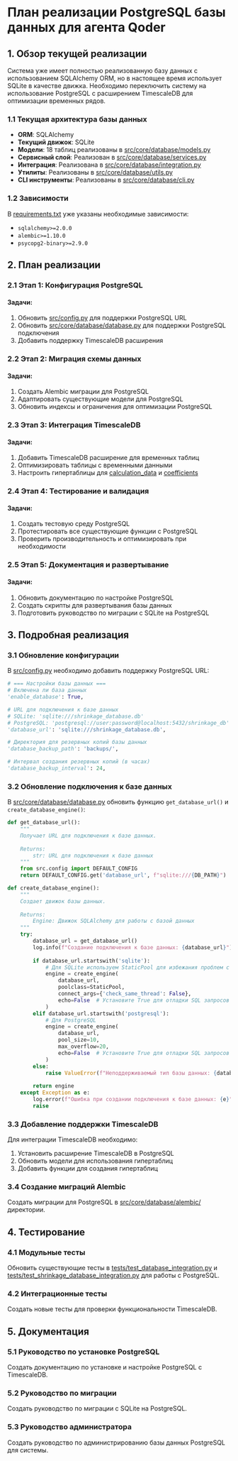 # План реализации PostgreSQL базы данных для агента Qoder

## 1. Обзор текущей реализации

Система уже имеет полностью реализованную базу данных с использованием SQLAlchemy ORM, но в настоящее время использует SQLite в качестве движка. Необходимо переключить систему на использование PostgreSQL с расширением TimescaleDB для оптимизации временных рядов.

### 1.1 Текущая архитектура базы данных

- **ORM**: SQLAlchemy
- **Текущий движок**: SQLite
- **Модели**: 18 таблиц реализованы в [src/core/database/models.py](file:///c%3A/Users/D_909/Desktop/%D0%B4%D0%BB%D1%8F%20%D0%BD%D0%BE%D0%B2%D0%BE%D0%B3%D0%BE%20%D0%BF%D1%80%D0%BE%D0%B5%D0%BA%D1%82%D0%B0/src/core/database/models.py)
- **Сервисный слой**: Реализован в [src/core/database/services.py](file:///c%3A/Users/D_909/Desktop/%D0%B4%D0%BB%D1%8F%20%D0%BD%D0%BE%D0%B2%D0%BE%D0%B3%D0%BE%20%D0%BF%D1%80%D0%BE%D0%B5%D0%BA%D1%82%D0%B0/src/core/database/services.py)
- **Интеграция**: Реализована в [src/core/database/integration.py](file:///c%3A/Users/D_909/Desktop/%D0%B4%D0%BB%D1%8F%20%D0%BD%D0%BE%D0%B2%D0%BE%D0%B3%D0%BE%20%D0%BF%D1%80%D0%BE%D0%B5%D0%BA%D1%82%D0%B0/src/core/database/integration.py)
- **Утилиты**: Реализованы в [src/core/database/utils.py](file:///c%3A/Users/D_909/Desktop/%D0%B4%D0%BB%D1%8F%20%D0%BD%D0%BE%D0%B2%D0%BE%D0%B3%D0%BE%20%D0%BF%D1%80%D0%BE%D0%B5%D0%BA%D1%82%D0%B0/src/core/database/utils.py)
- **CLI инструменты**: Реализованы в [src/core/database/cli.py](file:///c%3A/Users/D_909/Desktop/%D0%B4%D0%BB%D1%8F%20%D0%BD%D0%BE%D0%B2%D0%BE%D0%B3%D0%BE%20%D0%BF%D1%80%D0%BE%D0%B5%D0%BA%D1%82%D0%B0/src/core/database/cli.py)

### 1.2 Зависимости

В [requirements.txt](file:///c%3A/Users/D_909/Desktop/%D0%B4%D0%BB%D1%8F%20%D0%BD%D0%BE%D0%B2%D0%BE%D0%B3%D0%BE%20%D0%BF%D1%80%D0%BE%D0%B5%D0%BA%D1%82%D0%B0/requirements.txt) уже указаны необходимые зависимости:
- `sqlalchemy>=2.0.0`
- `alembic>=1.10.0`
- `psycopg2-binary>=2.9.0`

## 2. План реализации

### 2.1 Этап 1: Конфигурация PostgreSQL

#### Задачи:
1. Обновить [src/config.py](file:///c%3A/Users/D_909/Desktop/%D0%B4%D0%BB%D1%8F%20%D0%BD%D0%BE%D0%B2%D0%BE%D0%B3%D0%BE%20%D0%BF%D1%80%D0%BE%D0%B5%D0%BA%D1%82%D0%B0/src/config.py) для поддержки PostgreSQL URL
2. Обновить [src/core/database/database.py](file:///c%3A/Users/D_909/Desktop/%D0%B4%D0%BB%D1%8F%20%D0%BD%D0%BE%D0%B2%D0%BE%D0%B3%D0%BE%20%D0%BF%D1%80%D0%BE%D0%B5%D0%BA%D1%82%D0%B0/src/core/database/database.py) для поддержки PostgreSQL подключения
3. Добавить поддержку TimescaleDB расширения

### 2.2 Этап 2: Миграция схемы данных

#### Задачи:
1. Создать Alembic миграции для PostgreSQL
2. Адаптировать существующие модели для PostgreSQL
3. Обновить индексы и ограничения для оптимизации PostgreSQL

### 2.3 Этап 3: Интеграция TimescaleDB

#### Задачи:
1. Добавить TimescaleDB расширение для временных таблиц
2. Оптимизировать таблицы с временными данными
3. Настроить гипертаблицы для [calculation_data](file:///c%3A/Users/D_909/Desktop/%D0%B4%D0%BB%D1%8F%20%D0%BD%D0%BE%D0%B2%D0%BE%D0%B3%D0%BE%20%D0%BF%D1%80%D0%BE%D0%B5%D0%BA%D1%82%D0%B0/src/core/database/models.py#L39-L66) и [coefficients](file:///c%3A/Users/D_909/Desktop/%D0%B4%D0%BB%D1%8F%20%D0%BD%D0%BE%D0%B2%D0%BE%D0%B3%D0%BE%20%D0%BF%D1%80%D0%BE%D0%B5%D0%BA%D1%82%D0%B0/src/core/database/models.py#L83-L97)

### 2.4 Этап 4: Тестирование и валидация

#### Задачи:
1. Создать тестовую среду PostgreSQL
2. Протестировать все существующие функции с PostgreSQL
3. Проверить производительность и оптимизировать при необходимости

### 2.5 Этап 5: Документация и развертывание

#### Задачи:
1. Обновить документацию по настройке PostgreSQL
2. Создать скрипты для развертывания базы данных
3. Подготовить руководство по миграции с SQLite на PostgreSQL

## 3. Подробная реализация

### 3.1 Обновление конфигурации

В [src/config.py](file:///c%3A/Users/D_909/Desktop/%D0%B4%D0%BB%D1%8F%20%D0%BD%D0%BE%D0%B2%D0%BE%D0%B3%D0%BE%20%D0%BF%D1%80%D0%BE%D0%B5%D0%BA%D1%82%D0%B0/src/config.py) необходимо добавить поддержку PostgreSQL URL:

```python
# === Настройки базы данных ===
# Включена ли база данных
'enable_database': True,

# URL для подключения к базе данных
# SQLite: 'sqlite:///shrinkage_database.db'
# PostgreSQL: 'postgresql://user:password@localhost:5432/shrinkage_db'
'database_url': 'sqlite:///shrinkage_database.db',

# Директория для резервных копий базы данных
'database_backup_path': 'backups/',

# Интервал создания резервных копий (в часах)
'database_backup_interval': 24,
```

### 3.2 Обновление подключения к базе данных

В [src/core/database/database.py](file:///c%3A/Users/D_909/Desktop/%D0%B4%D0%BB%D1%8F%20%D0%BD%D0%BE%D0%B2%D0%BE%D0%B3%D0%BE%20%D0%BF%D1%80%D0%BE%D0%B5%D0%BA%D1%82%D0%B0/src/core/database/database.py) обновить функцию `get_database_url()` и `create_database_engine()`:

```python
def get_database_url():
    """
    Получает URL для подключения к базе данных.
    
    Returns:
        str: URL для подключения к базе данных
    """
    from src.config import DEFAULT_CONFIG
    return DEFAULT_CONFIG.get('database_url', f"sqlite:///{DB_PATH}")

def create_database_engine():
    """
    Создает движок базы данных.
    
    Returns:
        Engine: Движок SQLAlchemy для работы с базой данных
    """
    try:
        database_url = get_database_url()
        log.info(f"Создание подключения к базе данных: {database_url}")
        
        if database_url.startswith('sqlite'):
            # Для SQLite используем StaticPool для избежания проблем с блокировками
            engine = create_engine(
                database_url,
                poolclass=StaticPool,
                connect_args={'check_same_thread': False},
                echo=False  # Установите True для отладки SQL запросов
            )
        elif database_url.startswith('postgresql'):
            # Для PostgreSQL
            engine = create_engine(
                database_url,
                pool_size=10,
                max_overflow=20,
                echo=False  # Установите True для отладки SQL запросов
            )
        else:
            raise ValueError(f"Неподдерживаемый тип базы данных: {database_url}")
        
        return engine
    except Exception as e:
        log.error(f"Ошибка при создании подключения к базе данных: {e}")
        raise
```

### 3.3 Добавление поддержки TimescaleDB

Для интеграции TimescaleDB необходимо:

1. Установить расширение TimescaleDB в PostgreSQL
2. Обновить модели для использования гипертаблиц
3. Добавить функции для создания гипертаблиц

### 3.4 Создание миграций Alembic

Создать миграции для PostgreSQL в [src/core/database/alembic/](file:///c%3A/Users/D_909/Desktop/%D0%B4%D0%BB%D1%8F%20%D0%BD%D0%BE%D0%B2%D0%BE%D0%B3%D0%BE%20%D0%BF%D1%80%D0%BE%D0%B5%D0%BA%D1%82%D0%B0/src/core/database/alembic/) директории.

## 4. Тестирование

### 4.1 Модульные тесты

Обновить существующие тесты в [tests/test_database_integration.py](file:///c%3A/Users/D_909/Desktop/%D0%B4%D0%BB%D1%8F%20%D0%BD%D0%BE%D0%B2%D0%BE%D0%B3%D0%BE%20%D0%BF%D1%80%D0%BE%D0%B5%D0%BA%D1%82%D0%B0/tests/test_database_integration.py) и [tests/test_shrinkage_database_integration.py](file:///c%3A/Users/D_909/Desktop/%D0%B4%D0%BB%D1%8F%20%D0%BD%D0%BE%D0%B2%D0%BE%D0%B3%D0%BE%20%D0%BF%D1%80%D0%BE%D0%B5%D0%BA%D1%82%D0%B0/tests/test_shrinkage_database_integration.py) для работы с PostgreSQL.

### 4.2 Интеграционные тесты

Создать новые тесты для проверки функциональности TimescaleDB.

## 5. Документация

### 5.1 Руководство по установке PostgreSQL

Создать документацию по установке и настройке PostgreSQL с TimescaleDB.

### 5.2 Руководство по миграции

Создать руководство по миграции с SQLite на PostgreSQL.

### 5.3 Руководство администратора

Создать руководство по администрированию базы данных PostgreSQL для системы.